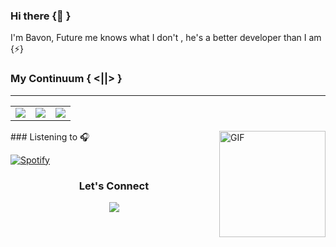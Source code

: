 ### Hi there {👋 }
I'm Bavon, Future me knows what I don't , he's a better developer than I am {⚡}


### My Continuum { <||> }
***
<!-- ![Profile views](https://gpvc.arturio.dev/Bavon101)  
![GitHub Activity Graph](https://activity-graph.herokuapp.com/graph?username=Bavon101)  -->

<table>
 
  <tr>
    <td><img src="https://github-readme-stats.vercel.app/api?username=Bavon101&count_private=true&show_icons=true&theme=dark&border_radius=10" width=auto height=auto></td>
    <td><img src="https://github-readme-stats.vercel.app/api/wakatime?username=Bavon&count_private=true&show_icons=true&theme=dracula&border_radius=10g" width=auto height=auto></td>
    <td><img src="https://github-readme-stats.vercel.app/api/top-langs/?username=Bavon101&count_private=true&show_icons=true&theme=dark&border_radius=20)" width=auto height=auto></td>
  </tr>
 </table>


<img align="right" alt="GIF" height="170px" src="https://media.giphy.com/media/J5B1Y8QZnzXXbLQIBu/giphy.gif" />
### Listening to 🎧

[![Spotify](https://novatorem-kyzbk7wxl-bardiesel.vercel.app/api/spotify)](https://open.spotify.com/user/wkcjuvn21l73rd5j2isfr87xs)
<h3 align= 'center'>Let's Connect</h3>
<div align= 'center'>
<a target="_blank"
href="https://www.linkedin.com/in/akumu-bavon-335416193/"><img
src="https://img.shields.io/badge/-LinkedIn-0077b5?style=for-the-badge&logo=LinkedIn&logoColor=white"></img></a> 
<div/>



 


